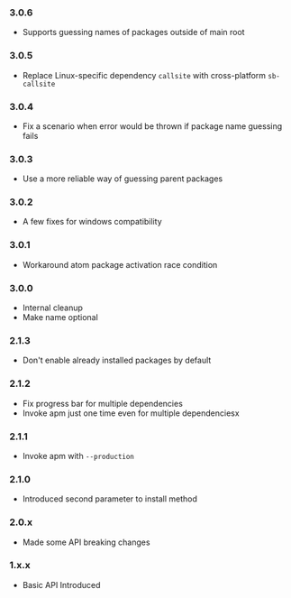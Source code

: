 ### 3.0.6

* Supports guessing names of packages outside of main root

### 3.0.5

* Replace Linux-specific dependency `callsite` with cross-platform `sb-callsite`

### 3.0.4

* Fix a scenario when error would be thrown if package name guessing fails

### 3.0.3

* Use a more reliable way of guessing parent packages

### 3.0.2

* A few fixes for windows compatibility

### 3.0.1

* Workaround atom package activation race condition

### 3.0.0

* Internal cleanup
* Make name optional

### 2.1.3

* Don't enable already installed packages by default

### 2.1.2

* Fix progress bar for multiple dependencies
* Invoke apm just one time even for multiple dependenciesx

### 2.1.1

* Invoke apm with `--production`

### 2.1.0

* Introduced second parameter to install method

### 2.0.x

* Made some API breaking changes

### 1.x.x

* Basic API Introduced
